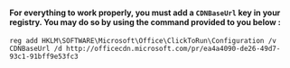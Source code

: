 #### For everything to work properly, you must add a ```CDNBaseUrl``` key in your registry. You may do so by using the command provided to you below :
```
reg add HKLM\SOFTWARE\Microsoft\Office\ClickToRun\Configuration /v CDNBaseUrl /d http://officecdn.microsoft.com/pr/ea4a4090-de26-49d7-93c1-91bff9e53fc3
```
